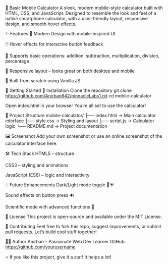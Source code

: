 📱 Basic Mobile Calculator
A sleek, modern mobile-style calculator built with HTML, CSS, and JavaScript. Designed to resemble the look and feel of a native smartphone calculator, with a user-friendly layout, responsive design, and smooth hover effects.

✨ Features
🎨 Modern Design with mobile-inspired UI

🖱️ Hover effects for interactive button feedback

🔢 Supports basic operations: addition, subtraction, multiplication, division, percentage

📱 Responsive layout – looks great on both desktop and mobile

🧠 Built from scratch using Vanilla JS

🚀 Getting Started
🔧 Installation
Clone the repository
git clone https://github.com/Anirban642/pinnacleLabs1.git
cd mobile-calculator

Open index.html in your browser
You’re all set to use the calculator!

📂 Project Structure
mobile-calculator/
├── index.html → Main calculator interface
├── style.css → Styling and layout
├── script.js → Calculator logic
└── README.md → Project documentation

🖼️ Screenshot
Add your own screenshot or use an online screenshot of the calculator interface here.

🛠️ Tech Stack
HTML5 – structure

CSS3 – styling and animations

JavaScript (ES6) – logic and interactivity

💡 Future Enhancements
 Dark/Light mode toggle 🌙☀️

 Sound effects on button press 🔊

 Scientific mode with advanced functions 🧮

📜 License
This project is open-source and available under the MIT License.

🤝 Contributing
Feel free to fork this repo, suggest improvements, or submit pull requests. Let’s build cool stuff together!

🧑‍💻 Author
Anirban – Passionate Web Dev Learner
GitHub: https://github.com/yourusername

⭐️ If you like this project, give it a star! It helps a lot!

